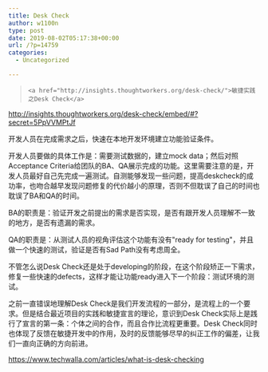 ```yaml
---
title: Desk Check
author: w1100n
type: post
date: 2019-08-02T05:17:38+00:00
url: /?p=14759
categories:
  - Uncategorized

---
```

<blockquote class="wp-embedded-content" data-secret="5PpVVMPtJf">
  
    <a href="http://insights.thoughtworkers.org/desk-check/">敏捷实践之Desk Check</a>
  
</blockquote>

http://insights.thoughtworkers.org/desk-check/embed/#?secret=5PpVVMPtJf

开发人员在完成需求之后，快速在本地开发环境建立功能验证条件。

开发人员要做的具体工作是：需要测试数据的，建立mock data；然后对照Acceptance Criteria给团队的BA、QA展示完成的功能。这里需要注意的是，开发人员最好自己先完成一遍测试。自测能够发现一些问题，提高deskcheck的成功率，也吻合越早发现问题修复的代价越小的原理，否则不但耽误了自己的时间也耽误了BA和QA的时间。

BA的职责是：验证开发之前提出的需求是否实现，是否有跟开发人员理解不一致的地方，是否有遗漏的需求。

QA的职责是：从测试人员的视角评估这个功能有没有"ready for testing"，并且做一个快速的测试，验证是否有Sad Path没有考虑周全。

不管怎么说Desk Check还是处于developing的阶段，在这个阶段矫正一下需求，修复一些快速的defects，这样才能让功能ready进入下一个阶段：测试环境的测试。

之前一直错误地理解Desk Check是我们开发流程的一部分，是流程上的一个要求。但是结合最近项目的实践和敏捷宣言的理论，意识到Desk Check实际上是践行了宣言的第一条：个体之间的合作，而且合作比流程更重要。Desk Check同时也体现了反馈在敏捷开发中的作用，及时的反馈能够尽早的纠正工作的偏差，让我们一直向正确的方向前进。

https://www.techwalla.com/articles/what-is-desk-checking